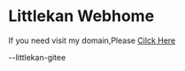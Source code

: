 # Littlekan Webhome

If you need visit my domain,Please [Cilck Here](https://littlekan-gitee.github.io/)

--littlekan-gitee
